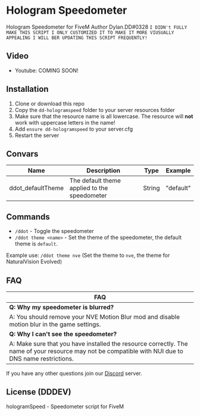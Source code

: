 # Hologram Speedometer
Hologram Speedometer for FiveM
Author Dylan.DD#0328
`I DIDN't FULLY MAKE THIS SCRIPT I ONLY CUSTOMIZED IT TO MAKE IT MORE VIUSUALLY APPEALING I WILL BER UPDATING THIS SCRIPT FREQUENTLY!`



## Video
- Youtube: COMING SOON!

## Installation
1. Clone or download this repo
2. Copy the `dd-hologramspeed` folder to your server resources folder 
3. Make sure that the resource name is all lowercase. The resource will **not** work with uppercase letters in the name!
4. Add `ensure dd-hologramspeed` to your server.cfg
5. Restart the server

## Convars
| Name             | Description                                         | Type   | Example   |
| ---------------- | --------------------------------------------------- | :----: | --------- |
| ddot_defaultTheme | The default theme applied to the speedometer        | String | "default" |

## Commands
- `/ddot` - Toggle the speedometer
- `/ddot theme <name>` - Set the theme of the speedometer, the default theme is `default`.

Example use: `/ddot theme nve` (Set the theme to `nve`, the theme for NaturalVision Evolved)

## FAQ
| FAQ |
| --- |
| __Q: Why my speedometer is blurred?__ |
| A: You should remove your NVE Motion Blur mod and disable motion blur in the game settings. |
| __Q: Why I can't see the speedometer?__ |
| A: Make sure that you have installed the resource correctly. The name of your resource may not be compatible with NUI due to DNS name restrictions. |

If you have any other questions join our [Discord](https://discord.gg/dddev) server.

## License (DDDEV)
hologramSpeed - Speedometer script for FiveM

